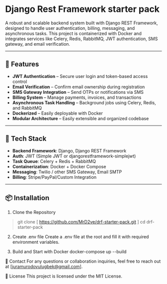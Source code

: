 # Django Rest Framework starter pack

A robust and scalable backend system built with Django REST Framework, designed to handle user authentication, billing, messaging, and asynchronous tasks. This project is containerized with Docker and integrates services like Celery, Redis, RabbitMQ, JWT authentication, SMS gateway, and email verification.

---

## 🚀 Features

- **JWT Authentication** – Secure user login and token-based access control
- **Email Verification** – Confirm email ownership during registration
- **SMS Gateway Integration** – Send OTPs or notifications via SMS
- **Billing System** – Manage payments, invoices, and transactions
- **Asynchronous Task Handling** – Background jobs using Celery, Redis, and RabbitMQ
- **Dockerized** – Easily deployable with Docker
- **Modular Architecture** – Easily extensible and organized codebase

---

## 🧱 Tech Stack

- **Backend Framework**: Django, Django REST Framework
- **Auth**: JWT (Simple JWT or djangorestframework-simplejwt)
- **Task Queue**: Celery + Redis + RabbitMQ
- **Containerization**: Docker + Docker Compose
- **Messaging**: Twilio / other SMS Gateway, Email SMTP
- **Billing**: Stripe/PayPal/Custom Integration

---

## 📦 Installation

1. Clone the Repository

> git clone [ https://github.com/MrD2ve/drf-starter-pack.git ]
> cd drf-starter-pack


2. Create .env file
Create a .env file at the root and fill it with required environment variables.

3. Build and Start with Docker
docker-compose up --build

📧 Contact
For any questions or collaboration inquiries, feel free to reach out at [juramurodovulugbek@gmail.com].

📄 License
This project is licensed under the MIT License.
